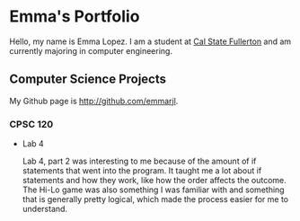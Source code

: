 # Emma's Portfolio

Hello, my name is Emma Lopez. I am a student at [Cal State Fullerton](http://www.fullerton.edu/) and am currently majoring in computer engineering. 

## Computer Science Projects

My Github page is http://github.com/emmarjl.

### CPSC 120

* Lab 4

    Lab 4, part 2 was interesting to me because of the amount of if statements that went into the program. It taught me a lot about if statements and how they work, like how the order affects the outcome. The Hi-Lo game was also something I was familiar with and something that is generally pretty logical, which made the process easier for me to understand.

